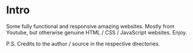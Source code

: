 # Intro

Some fully functional and responsive amazing websites.
Mostly from Youtube, but otherwise genuine HTML / CSS / JavaScript websites.
Enjoy.

P.S. Credits to the author / source in the respective directories.